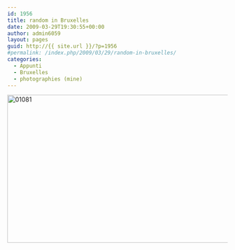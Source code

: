 ```yaml
---
id: 1956
title: random in Bruxelles
date: 2009-03-29T19:30:55+00:00
author: admin6059
layout: pages
guid: http://{{ site.url }}/?p=1956
#permalink: /index.php/2009/03/29/random-in-bruxelles/
categories:
  - Appunti
  - Bruxelles
  - photographies (mine)
---
```

<img class="aligncenter wp-image-3679" src="{{ site.url }}/images/uploads/2009/03/01081.jpg" alt="01081" width="550" height="338" srcset="{{ site.url }}/images/uploads/2009/03/01081.jpg 732w, {{ site.url }}/images/uploads/2009/03/01081-300x184.jpg 300w" sizes="(max-width: 550px) 100vw, 550px" />